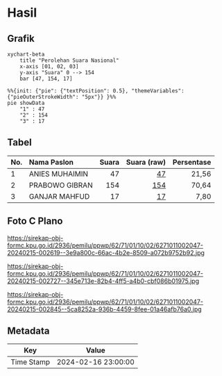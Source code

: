 # Hasil

## Grafik

```mermaid
xychart-beta
    title "Perolehan Suara Nasional"
    x-axis [01, 02, 03]
    y-axis "Suara" 0 --> 154
    bar [47, 154, 17]
```

```mermaid
%%{init: {"pie": {"textPosition": 0.5}, "themeVariables": {"pieOuterStrokeWidth": "5px"}} }%%
pie showData
    "1" : 47
    "2" : 154
    "3" : 17
```

## Tabel

| No. | Nama Paslon    | Suara | Suara (raw) | Persentase |
|:--- |:-------------- | -----:| -----------:| ----------:|
| 1   | ANIES MUHAIMIN | 47    | [47][p-1]   | 21,56      |
| 2   | PRABOWO GIBRAN | 154   | [154][p-2]  | 70,64      |
| 3   | GANJAR MAHFUD  | 17    | [17][p-3]   | 7,80       |


[p-1]: https://github.com/gigit-pemilu/pemilu-2024/blob/main/pilpres/hitung-suara/sub/62-kalimantan-tengah/sub/71-kota-palangkaraya/sub/01-pahandut/sub/1002-panarung/sub/047-tps/sub/paslon-1.txt
[p-2]: https://github.com/gigit-pemilu/pemilu-2024/blob/main/pilpres/hitung-suara/sub/62-kalimantan-tengah/sub/71-kota-palangkaraya/sub/01-pahandut/sub/1002-panarung/sub/047-tps/sub/paslon-2.txt
[p-3]: https://github.com/gigit-pemilu/pemilu-2024/blob/main/pilpres/hitung-suara/sub/62-kalimantan-tengah/sub/71-kota-palangkaraya/sub/01-pahandut/sub/1002-panarung/sub/047-tps/sub/paslon-3.txt

## Foto C Plano

https://sirekap-obj-formc.kpu.go.id/2936/pemilu/ppwp/62/71/01/10/02/6271011002047-20240215-002619--3e9a800c-66ac-4b2e-8509-a072b9752b92.jpg

https://sirekap-obj-formc.kpu.go.id/2936/pemilu/ppwp/62/71/01/10/02/6271011002047-20240215-002727--345e713e-82b4-4ff5-a4b0-cbf086b01975.jpg

https://sirekap-obj-formc.kpu.go.id/2936/pemilu/ppwp/62/71/01/10/02/6271011002047-20240215-002845--5ca8252a-936b-4459-8fee-01a46afb76a0.jpg


## Metadata

| Key        | Value               |
| ---------- | ------------------- |
| Time Stamp | 2024-02-16 23:00:00 |



